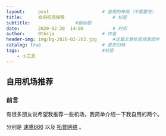 ```yaml
---
layout:     post   				    # 使用的布局（不需要改）
title:      自用机场推荐				    # 标题 
subtitle:                 #副标题
date:       2020-02-20 	14:00			# 时间
author:     Btbsja					# 作者
header-img: img/bg-2020-02-202.jpg 	    #这篇文章标题背景图片
catalog: true 						# 是否归档
tags:								#标签
    - 小工具
---
```


## 自用机场推荐
### 前言
有很多朋友说希望我推荐一些机场，我简单介绍一下我自用的两个。  

分别是 [速鹰666](https://suying666.net/auth/register?code=Vr0n) 以及 [拓普网络](https://passr.top/auth/register?code=sMbu) 。  

